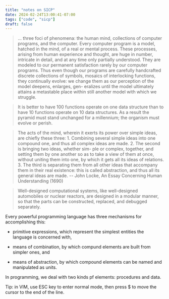 ```yaml
---
title: "notes on SICP"
date: 2024-02-24T13:00:41-07:00
tags: ["code", "sicp"]
draft: false
---
```


> ... three foci of phenomena: the human mind, collections of computer programs, and the computer. Every computer program is a model, hatched in the mind, of a real or mental process. These processes, arising from human experience and thought, are huge in number, intricate in detail, and at any time only partially understood. They are modeled to our permanent satisfaction rarely by our computer programs. Thus even though our programs are carefully handcrafted discrete collections of symbols, mosaics of interlocking functions, they continually evolve: we change them as our perception of the model deepens, enlarges, gen- eralizes until the model ultimately attains a metastable place within still another model with which we struggle.

> It is better to have 100 functions operate on one data structure than to have 10 functions operate on 10 data structures. As a result the pyramid must stand unchanged for a millennium; the organism must evolve or perish.
 
> The acts of the mind, wherein it exerts its power over simple ideas, are chiefly these three: 1. Combining several simple ideas into one compound one, and thus all complex ideas are made. 2. The second is bringing two ideas, whether sim- ple or complex, together, and setting them by one another so as to take a view of them at once, without uniting them into one, by which it gets all its ideas of relations. 3. The third is separating them from all other ideas that accompany them in their real existence: this is called abstraction, and thus all its general ideas are made. -- John Locke, An Essay Concerning Human Understanding (1690)

> Well-designed computational systems, like well-designed automobiles or nuclear reactors, are designed in a modular manner, so that the parts can be constructed, replaced, and debugged separately.

Every powerful programming language has three mechanisms for accomplishing this:

* primitive expressions, which represent the simplest entities the language is concerned with,

* means of combination, by which compund elements are built from simpler ones, and 

* means of abstraction, by which compound elements can be named and manipulated as units.

In programming, we deal with two kinds pf elements: procedures and data.

Tip: in VIM, use ESC key to enter normal mode, then press $ to move the cursor to the end of the line.

